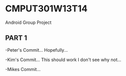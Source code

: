 CMPUT301W13T14
==============

Android Group Project

PART 1
-------------------------------
-Peter's Commit... Hopefully...

-Kim's Commit... This should work I don't see why not...

-Mikes Commit... 
